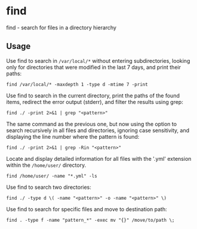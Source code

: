 # find

find - search for files in a directory hierarchy

## Usage

Use find to search in `/var/local/*` without entering subdirectories, looking only for directories that were modified in the last 7 days, and print their paths:
```shell
find /var/local/* -maxdepth 1 -type d -mtime 7 -print
```

Use find to search in the current directory, print the paths of the found items, redirect the error output (stderr), and filter the results using grep:
```shell
find ./ -print 2>&1 | grep "<pattern>"
```

The same command as the previous one, but now using the option to search recursively in all files and directories, ignoring case sensitivity, and displaying the line number where the pattern is found:
```shell
find ./ -print 2>&1 | grep -Rin "<pattern>"
```

Locate and display detailed information for all files with the '.yml' extension within the `/home/user/` directory.
```shell
find /home/user/ -name "*.yml" -ls
```

Use find to search two directories:
```shell
find ./ -type d \( -name "<pattern>" -o -name "<pattern>" \)
```

Use find to search for specific files and move to destination path:
```shell
find . -type f -name "pattern_*" -exec mv "{}" /move/to/path \;
```
